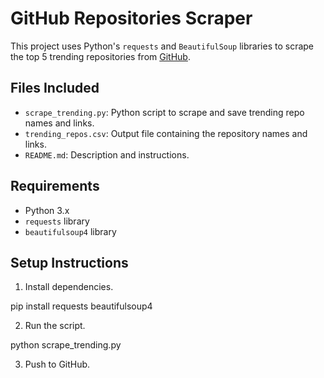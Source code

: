 # GitHub Repositories Scraper

This project uses Python's `requests` and `BeautifulSoup` libraries to scrape the top 5 trending repositories from [GitHub](https://github.com/trending).

## Files Included

- `scrape_trending.py`: Python script to scrape and save trending repo names and links.
- `trending_repos.csv`: Output file containing the repository names and links.
- `README.md`: Description and instructions.

## Requirements

- Python 3.x
- `requests` library
- `beautifulsoup4` library

## Setup Instructions

1. Install dependencies.

pip install requests beautifulsoup4

2. Run the script.

python scrape_trending.py

3. Push to GitHub.
